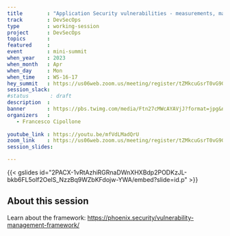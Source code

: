 ```yaml
---
title        : "Application Security vulnerabilities - measurements, maturity magic - Vulnerability Framework Project"
track        : DevSecOps
type         : working-session
project      : DevSecOps
topics       :
featured     :
event        : mini-summit
when_year    : 2023
when_month   : Apr
when_day     : Mon
when_time    : WS-16-17
hey_summit   : https://us06web.zoom.us/meeting/register/tZMkcuGsrT0vG9GMBEMlN2ijgf9XyUwt67MG 
session_slack:
#status       : draft
description  :
banner       : https://pbs.twimg.com/media/Ftn27cMWcAYAVjJ?format=jpg&name=medium
organizers   :
   - Francesco Cipollone
  
youtube_link : https://youtu.be/mfVdLMadQrU
zoom_link    : https://us06web.zoom.us/meeting/register/tZMkcuGsrT0vG9GMBEMlN2ijgf9XyUwt67MG 
session_slides:

---
```


{{< gslides id="2PACX-1vRtAzhiRGRnaDWnXHXBdp2PODKzJL-bkb6FL5olf2OelS_NzzBq9WZbKFdojw-YWA/embed?slide=id.p" >}}


## About this session
Learn about the framework: https://phoenix.security/vulnerability-management-framework/
